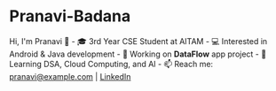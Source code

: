 # Pranavi-Badana
 Hi, I'm Pranavi 👋 - 🎓 3rd Year CSE Student at AITAM - 💻 Interested in Android &amp; Java development - 🚀 Working on **DataFlow** app project - 🌱 Learning DSA, Cloud Computing, and AI - 📫 Reach me: pranavi@example.com | [LinkedIn](https://linkedin.com/in/your-profile)
